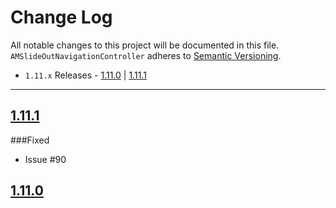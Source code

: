 # Change Log
All notable changes to this project will be documented in this file.
`AMSlideOutNavigationController` adheres to [Semantic Versioning](http://semver.org/).

- `1.11.x` Releases - [1.11.0](#1110) | [1.11.1](#1111)

---

## [1.11.1](https://github.com/andreamazz/SlideOutNavigation/releases/tag/1.11.1)  

###Fixed

- Issue #90

## [1.11.0](https://github.com/andreamazz/SlideOutNavigation/releases/tag/1.11.0)

